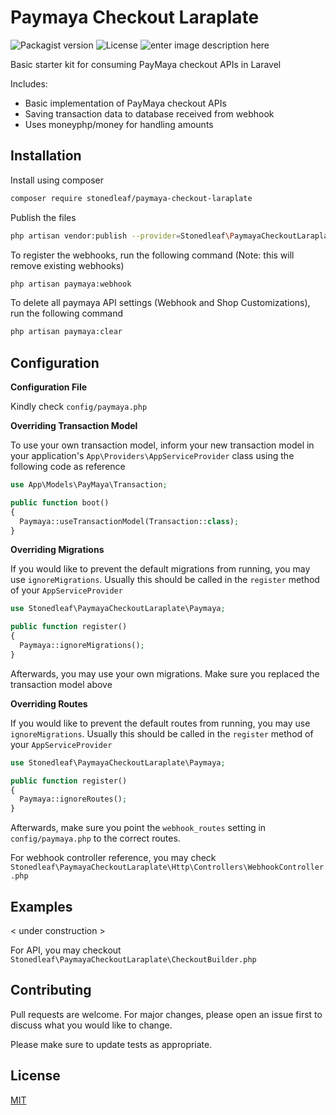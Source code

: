 
# Paymaya Checkout Laraplate

![Packagist version](https://img.shields.io/packagist/v/stonedleaf/paymaya-checkout-laraplate) ![License](https://img.shields.io/packagist/l/stonedleaf/paymaya-checkout-laraplate) ![enter image description here](https://img.shields.io/packagist/dt/stonedleaf/paymaya-checkout-laraplate)

Basic starter kit for consuming PayMaya checkout APIs in Laravel

Includes:
- Basic implementation of PayMaya checkout APIs
- Saving transaction data to database received from webhook
- Uses moneyphp/money for handling amounts

## Installation

Install using composer

```bash
composer require stonedleaf/paymaya-checkout-laraplate
```

Publish the files
```bash
php artisan vendor:publish --provider=Stonedleaf\PaymayaCheckoutLaraplate\PaymayaServiceProvider
```

To register the webhooks, run the following command (Note: this will remove existing webhooks)
```bash
php artisan paymaya:webhook
```

To delete all paymaya API settings (Webhook and Shop Customizations), run the following command
```bash
php artisan paymaya:clear
```

## Configuration

**Configuration File**

Kindly check `config/paymaya.php`

**Overriding Transaction Model**

To use your own transaction model, inform your new transaction model in your application's `App\Providers\AppServiceProvider` class using the following code as reference

  ```php
use App\Models\PayMaya\Transaction;

public function boot()
{
    Paymaya::useTransactionModel(Transaction::class);
}
```

**Overriding Migrations**

If you would like to prevent the default migrations from running, you may use `ignoreMigrations`. Usually this should be called in the `register` method of your `AppServiceProvider`

  ```php
use Stonedleaf\PaymayaCheckoutLaraplate\Paymaya;

public function register()
{
    Paymaya::ignoreMigrations();
}
```

Afterwards, you may use your own migrations. Make sure you replaced the transaction model above

**Overriding Routes**

If you would like to prevent the default routes from running, you may use `ignoreMigrations`. Usually this should be called in the `register` method of your `AppServiceProvider`

  ```php
use Stonedleaf\PaymayaCheckoutLaraplate\Paymaya;

public function register()
{
    Paymaya::ignoreRoutes();
}
```

Afterwards, make sure you point the `webhook_routes` setting in `config/paymaya.php` to the correct routes.

For webhook controller reference, you may check `Stonedleaf\PaymayaCheckoutLaraplate\Http\Controllers\WebhookController.php`

## Examples

< under construction >

For API, you may checkout `Stonedleaf\PaymayaCheckoutLaraplate\CheckoutBuilder.php`

## Contributing
Pull requests are welcome. For major changes, please open an issue first to discuss what you would like to change.

Please make sure to update tests as appropriate.

## License
[MIT](https://choosealicense.com/licenses/mit/)
